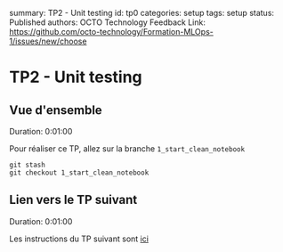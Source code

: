 summary: TP2 - Unit testing
id: tp0
categories: setup
tags: setup
status: Published
authors: OCTO Technology
Feedback Link: https://github.com/octo-technology/Formation-MLOps-1/issues/new/choose

# TP2 - Unit testing

## Vue d'ensemble

Duration: 0:01:00


Pour réaliser ce TP, allez sur la branche `1_start_clean_notebook`
```shell
git stash
git checkout 1_start_clean_notebook
```


## Lien vers le TP suivant

Duration: 0:01:00

Les instructions du TP suivant sont [ici](https://octo-technology.github.io/Formation-MLOps-1/tp1#0)